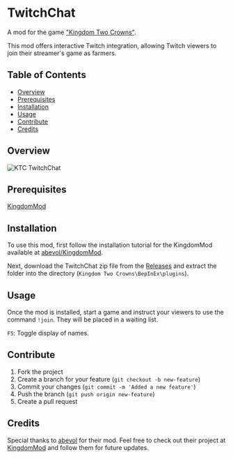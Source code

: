 # TwitchChat

A mod for the game ["Kingdom Two Crowns"](https://store.steampowered.com/app/701160/Kingdom_Two_Crowns/).

This mod offers interactive Twitch integration, allowing Twitch viewers to join their streamer's game as farmers.

## Table of Contents
- [Overview](#overview)
- [Prerequisites](#prerequisites)
- [Installation](#installation)
- [Usage](#usage)
- [Contribute](#contribute)
- [Credits](#credits)

## Overview

![KTC TwitchChat](https://cdn.discordapp.com/attachments/914529979436523530/1168980065539870801/ktc.png?ex=6553bc86&is=65414786&hm=495b5eb1feba220d2ccb467b4a2b891664dc45b95ef636771cc145dc33febffe&)

## Prerequisites

[KingdomMod](https://github.com/abevol/KingdomMod)

## Installation

To use this mod, first follow the installation tutorial for the KingdomMod available at [abevol/KingdomMod](https://github.com/abevol/KingdomMod).

Next, download the TwitchChat zip file from the [Releases](https://github.com/nxtdv/TwitchChat/releases) and extract the folder into the directory (`Kingdom Two Crowns\BepInEx\plugins`).

## Usage

Once the mod is installed, start a game and instruct your viewers to use the command `!join`. They will be placed in a waiting list.

`F5`: Toggle display of names.

## Contribute

1. Fork the project
2. Create a branch for your feature (`git checkout -b new-feature`)
3. Commit your changes (`git commit -m 'Added a new feature'`)
4. Push the branch (`git push origin new-feature`)
5. Create a pull request

## Credits

Special thanks to [abevol](https://github.com/abevol) for their mod. Feel free to check out their project at [KingdomMod](https://github.com/abevol/KingdomMod) and follow them for future updates.
